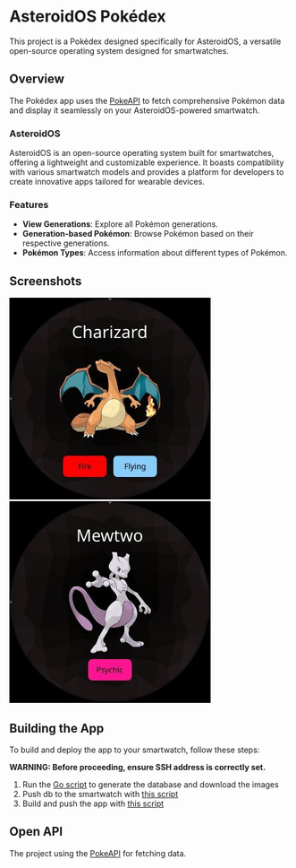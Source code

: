 # AsteroidOS Pokédex


This project is a Pokédex designed specifically for AsteroidOS, a versatile open-source operating system designed for smartwatches.

## Overview

The Pokédex app uses the [PokeAPI](https://pokeapi.co/) to fetch comprehensive Pokémon data and display it seamlessly on your AsteroidOS-powered smartwatch. 

### AsteroidOS
AsteroidOS is an open-source operating system built for smartwatches, offering a lightweight and customizable experience. It boasts compatibility with various smartwatch models and provides a platform for developers to create innovative apps tailored for wearable devices.

### Features
- **View Generations**: Explore all Pokémon generations.
- **Generation-based Pokémon**: Browse Pokémon based on their respective generations.
- **Pokémon Types**: Access information about different types of Pokémon.


## Screenshots

![Screenshot 1](docs/charizard.jpg)
![Screenshot 2](docs/mewtwo.jpg)

## Building the App

To build and deploy the app to your smartwatch, follow these steps:

**WARNING: Before proceeding, ensure SSH address is correctly set.**


1. Run the [Go script](init_app.sh) to generate the database and download the images
2. Push db to the smartwatch with [this script](push_db.sh) 
3. Build and push the app with [this script](push.sh) 


## Open API

The project using the [PokeAPI](https://pokeapi.co/) for fetching data.<br>